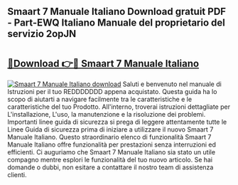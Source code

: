 ## Smaart 7 Manuale Italiano Download gratuit PDF - Part-EWQ Italiano Manuale del proprietario del servizio 2opJN

# <h2><a href="http://df9zmm7.blite.top/?on=Smaart+7+Manuale+Italiano">🔗Download 👉🔴 Smaart 7 Manuale Italiano</a></h2>

[![Smaart 7 Manuale Italiano download](https://i.imgur.com/lujVjoI.png)](http://df9zmm7.blite.top/?on=Smaart+7+Manuale+Italiano)
Saluti e benvenuto nel manuale di Istruzioni per il tuo REDDDDDDD appena acquistato. Questa guida ha lo scopo di aiutarti a navigare facilmente tra le caratteristiche e le caratteristiche del tuo Prodotto. All'interno, troverai istruzioni dettagliate per L'installazione, L'uso, la manutenzione e la risoluzione dei problemi. Importanti linee guida di sicurezza si prega di leggere attentamente tutte le Linee Guida di sicurezza prima di iniziare a utilizzare il nuovo Smaart 7 Manuale Italiano. Questo straordinario elenco di funzionalità Smaart 7 Manuale Italiano offre funzionalità per prestazioni senza interruzioni ed efficienti. Ci auguriamo che Smaart 7 Manuale Italiano sia stato un utile compagno mentre esplori le funzionalità del tuo nuovo articolo. Se hai domande o dubbi, non esitare a contattare il nostro team di assistenza clienti.
